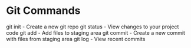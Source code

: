 # Git Commands 

git init - Create a new git repo
git status - View changes to your project code
git add - Add files to staging area
git commit - Create a new commit with files from staging area
git log - View recent commits